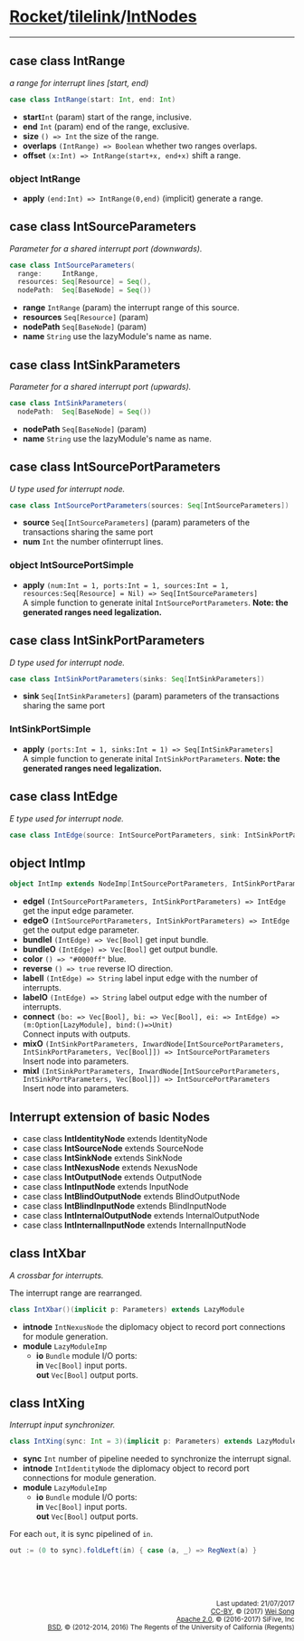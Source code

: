 [Rocket](../Readme.md)/[tilelink](../tilelink.md)/[IntNodes](https://github.com/freechipsproject/rocket-chip/blob/master/src/main/scala/tilelink/IntNodes.scala)
=====================

**********************

## case class IntRange
*a range for interrupt lines [start, end)*

~~~scala
case class IntRange(start: Int, end: Int)
~~~

+ **start**`Int` (param) start of the range, inclusive.
+ **end** `Int` (param) end of the range, exclusive.
+ **size** `() => Int` the size of the range.
+ **overlaps** `(IntRange) => Boolean` whether two ranges overlaps.
+ **offset** `(x:Int) => IntRange(start+x, end+x)` shift a range.

### object IntRange
+ **apply** `(end:Int) => IntRange(0,end)` (implicit)  generate a range.

## case class IntSourceParameters
*Parameter for a shared interrupt port (downwards).*

~~~scala
case class IntSourceParameters(
  range:     IntRange,
  resources: Seq[Resource] = Seq(),
  nodePath:  Seq[BaseNode] = Seq())
~~~

+ **range** `IntRange` (param) the interrupt range of this source.
+ **resources** `Seq[Resource]` (param)
+ **nodePath** `Seq[BaseNode]` (param)
+ **name** `String` use the lazyModule's name as name.

## case class IntSinkParameters
*Parameter for a shared interrupt port (upwards).*

~~~scala
case class IntSinkParameters(
  nodePath:  Seq[BaseNode] = Seq())
~~~

+ **nodePath** `Seq[BaseNode]` (param)
+ **name** `String` use the lazyModule's name as name.

## case class IntSourcePortParameters
*U type used for interrupt node.*

~~~scala
case class IntSourcePortParameters(sources: Seq[IntSourceParameters])
~~~

+ **source** `Seq[IntSourceParameters]` (param) parameters of the transactions sharing the same port
+ **num** `Int` the number ofinterrupt lines.

### object IntSourcePortSimple
+ **apply** `(num:Int = 1, ports:Int = 1, sources:Int = 1, resources:Seq[Resource] = Nil) => Seq[IntSourceParameters]`<br>
  A simple function to generate inital `IntSourcePortParameters`. **Note: the generated ranges need legalization.**

## case class IntSinkPortParameters

*D type used for interrupt node.*

~~~scala
case class IntSinkPortParameters(sinks: Seq[IntSinkParameters])
~~~
+ **sink** `Seq[IntSinkParameters]` (param) parameters of the transactions sharing the same port

### IntSinkPortSimple
+ **apply** `(ports:Int = 1, sinks:Int = 1) => Seq[IntSinkParameters]`<br>
  A simple function to generate inital `IntSinkPortParameters`. **Note: the generated ranges need legalization.**

## case class IntEdge
*E type used for interrupt node.*
~~~scala
case class IntEdge(source: IntSourcePortParameters, sink: IntSinkPortParameters)
~~~

## object IntImp

~~~scala
object IntImp extends NodeImp[IntSourcePortParameters, IntSinkPortParameters, IntEdge, IntEdge, Vec[Bool]]
~~~

+ **edgeI** `(IntSourcePortParameters, IntSinkPortParameters) => IntEdge` get the input edge parameter.
+ **edgeO** `(IntSourcePortParameters, IntSinkPortParameters) => IntEdge` get the output edge parameter.
+ **bundleI** `(IntEdge) => Vec[Bool]` get input bundle.
+ **bundleO** `(IntEdge) => Vec[Bool]` get output bundle.
+ **color** `() => "#0000ff"` blue.
+ **reverse** `() => true` reverse IO direction.
+ **labelI** `(IntEdge) => String` label input edge with the number of interrupts.
+ **labelO** `(IntEdge) => String` label output edge with the number of interrupts.
+ **connect** `(bo: => Vec[Bool], bi: => Vec[Bool], ei: => IntEdge) => (m:Option[LazyModule], bind:()=>Unit)`<br>
  Connect inputs with outputs.
+ **mixO** `(IntSinkPortParameters, InwardNode[IntSourcePortParameters, IntSinkPortParameters, Vec[Bool]]) => IntSourcePortParameters`<br>
  Insert node into parameters.
+ **mixI** `(IntSinkPortParameters, InwardNode[IntSourcePortParameters, IntSinkPortParameters, Vec[Bool]]) => IntSourcePortParameters`<br>
  Insert node into parameters.

## Interrupt extension of basic Nodes

+ case class **IntIdentityNode**       extends IdentityNode
+ case class **IntSourceNode**         extends SourceNode
+ case class **IntSinkNode**           extends SinkNode
+ case class **IntNexusNode**          extends NexusNode
+ case class **IntOutputNode**         extends OutputNode
+ case class **IntInputNode**          extends InputNode
+ case class **IntBlindOutputNode**    extends BlindOutputNode
+ case class **IntBlindInputNode**     extends BlindInputNode
+ case class **IntInternalOutputNode** extends InternalOutputNode
+ case class **IntInternalInputNode**  extends InternalInputNode

## class IntXbar
*A crossbar for interrupts.*

The interrupt range are rearranged.

~~~scala
class IntXbar()(implicit p: Parameters) extends LazyModule
~~~

+ **intnode** `IntNexusNode` the diplomacy object to record port connections for module generation.
+ **module** `LazyModuleImp`
  - **io** `Bundle` module I/O ports:<br>
    **in** `Vec[Bool]` input ports.<br>
    **out** `Vec[Bool]` output ports.<br>

## class IntXing
*Interrupt input synchronizer.*

~~~scala
class IntXing(sync: Int = 3)(implicit p: Parameters) extends LazyModule
~~~

+ **sync** `Int` number of pipeline needed to synchronize the interrupt signal.
+ **intnode** `IntIdentityNode` the diplomacy object to record port connections for module generation.
+ **module** `LazyModuleImp`
  - **io** `Bundle` module I/O ports:<br>
    **in** `Vec[Bool]` input ports.<br>
    **out** `Vec[Bool]` output ports.<br>

For each `out`, it is sync pipelined of `in`.

~~~scala
out := (0 to sync).foldLeft(in) { case (a, _) => RegNext(a) }
~~~



<br><br><br><p align="right">
<sub>
Last updated: 21/07/2017<br>
[CC-BY](https://creativecommons.org/licenses/by/3.0/), &copy; (2017) [Wei Song](mailto:wsong83@gmail.com)<br>
[Apache 2.0](https://github.com/freechipsproject/rocket-chip/blob/master/LICENSE.SiFive), &copy; (2016-2017) SiFive, Inc<br>
[BSD](https://github.com/freechipsproject/rocket-chip/blob/master/LICENSE.Berkeley), &copy; (2012-2014, 2016) The Regents of the University of California (Regents)
</sub>
</p>


